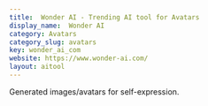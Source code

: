 ```yaml
---
title:  Wonder AI - Trending AI tool for Avatars
display_name:  Wonder AI
category: Avatars
category_slug: avatars
key: wonder_ai_com
website: https://www.wonder-ai.com/
layout: aitool
---
```


Generated images/avatars for self-expression.
